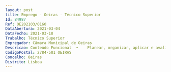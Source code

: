 ```yaml
--- 
layout: post
title: Emprego - Oeiras - Técnico Superior
Id: 84987
Ref: OE202103/0160
DataAbertura: 2021-03-04
DataFecho: 2021-03-18
Trabalho: Técnico Superior
Empregador: Câmara Municipal de Oeiras
Descricao: Conteúdo Funcional  •	Planear, organizar, aplicar e avaliar os processos, com o objetivo da promoção do bem estar social e da melhoria das condições de vida dos trabalhadores do município  •	Relações interpessoais para proceder ao atendimento social aos trabalhadores •	Promover estudos de impacto socioeconómico das medidas oferecidas no âmbito da ação social e propor as alterações pertinentes •	Informar e orientar sobre direitos, benefícios, recursos, serviços e sistemas de proteção social •	Estudar as medidas de proteção social enquadráveis a cada situação, no âmbito do sistema Público de Segurança Social Ação Social, Saúde, Justiça, entre outros e proceder ao respetivo encaminhamento •	Criação de condições que conduzam à conceção e elaboração de planos integrados de desenvolvimento e de projetos de obtenção de ganhos sociais •	Desenvolvimento de processos de articulação, de negociação e de mediação entre trabalhadores cidadãos, serviços públicos e outros organismos sociais •	Criação e inovação de processos de convergência de recursos formais e informais, mediante o desenvolvimento de um trabalho em rede •	Estimulação da participação ativa e da corresponsabilização de trabalhadores •	Participação na conceção e definição de políticas sociais •	Promoção de níveis de qualidade dos serviços e das condições de acessibilidade dos trabalhadores aos apoios sociais e serviços.Perfil profissional •	Responsabilidade, iniciativa, autonomia e resistência à pressão •	Rigor e responsabilidade •	Orientação para objetivos e cumprimento de prazos, proatividade e espírito crítico •	Capacidade para integrar equipas de trabalho, com espírito de colaboração, respeito mútuo e contribuindo para um bom desempenho organizacional •	Adaptabilidade e flexibilidade a novas situações •	Capacidade de identificação com os objetivos e cultura da organização serviço em diferentes contextos de trabalho •	Sentido de pontualidade e assiduidade •	Comunicação clara utilizando linguagem técnica •	Capacidade de planeamento e organização •	Bons conhecimentos de informática na ótica do utilizador.
CodigoPostal: 2784-501 OEIRAS
Concelho: Oeiras
Distrito: Lisboa
--- 
```


